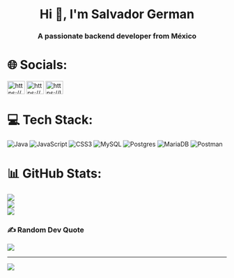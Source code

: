 <h1 align="center">Hi 👋, I'm Salvador German</h1>
<h3 align="center">A passionate backend developer from México</h3>

# 🌐 Socials:
<p align="left">
<a href="https://linkedin.com/in/https://www.linkedin.com/in/salvador-german/" target="blank"><img align="center" src="https://raw.githubusercontent.com/rahuldkjain/github-profile-readme-generator/master/src/images/icons/Social/linked-in-alt.svg" alt="https://www.linkedin.com/in/salvador-german/" height="30" width="40" /></a>
<a href="https://www.hackerrank.com/https://www.hackerrank.com/germansalvadore" target="blank"><img align="center" src="https://raw.githubusercontent.com/rahuldkjain/github-profile-readme-generator/master/src/images/icons/Social/hackerrank.svg" alt="https://www.hackerrank.com/germansalvadore" height="30" width="40" /></a>
<a href="https://www.leetcode.com/https://leetcode.com/macailh/" target="blank"><img align="center" src="https://raw.githubusercontent.com/rahuldkjain/github-profile-readme-generator/master/src/images/icons/Social/leet-code.svg" alt="https://leetcode.com/macailh/" height="30" width="40" /></a>
</p>

# 💻 Tech Stack:
![Java](https://img.shields.io/badge/java-%23ED8B00.svg?style=for-the-badge&logo=java&logoColor=white) ![JavaScript](https://img.shields.io/badge/javascript-%23323330.svg?style=for-the-badge&logo=javascript&logoColor=%23F7DF1E) ![CSS3](https://img.shields.io/badge/css3-%231572B6.svg?style=for-the-badge&logo=css3&logoColor=white) ![MySQL](https://img.shields.io/badge/mysql-%2300f.svg?style=for-the-badge&logo=mysql&logoColor=white) ![Postgres](https://img.shields.io/badge/postgres-%23316192.svg?style=for-the-badge&logo=postgresql&logoColor=white) ![MariaDB](https://img.shields.io/badge/MariaDB-003545?style=for-the-badge&logo=mariadb&logoColor=white) ![Postman](https://img.shields.io/badge/Postman-FF6C37?style=for-the-badge&logo=postman&logoColor=white)
# 📊 GitHub Stats:
![](https://github-readme-stats.vercel.app/api?username=macailh&theme=react&hide_border=true&include_all_commits=false&count_private=false)<br/>
![](https://github-readme-streak-stats.herokuapp.com/?user=macailh&theme=react&hide_border=true)<br/>
![](https://github-readme-stats.vercel.app/api/top-langs/?username=macailh&theme=react&hide_border=true&include_all_commits=false&count_private=false&layout=compact)

### ✍️ Random Dev Quote
![](https://quotes-github-readme.vercel.app/api?type=horizontal&theme=dark)

---
[![](https://visitcount.itsvg.in/api?id=macailh&icon=0&color=2)](https://visitcount.itsvg.in)

<!-- Proudly created with GPRM ( https://gprm.itsvg.in ) -->
